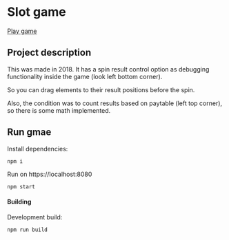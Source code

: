 # Slot game

[Play game](https://cyberdex.github.io/games/Slot/ "Play game")

## Project description
This was made in 2018.
It has a spin result control option as debugging functionality inside the game (look left bottom corner).

So you can drag elements to their result positions before the spin.

Also, the condition was to count results based on paytable (left top corner), so there is some math implemented.

## Run gmae
Install dependencies:
```
npm i
```

Run on https://localhost:8080
```
npm start
```

#### Building

Development build:
```
npm run build
```
